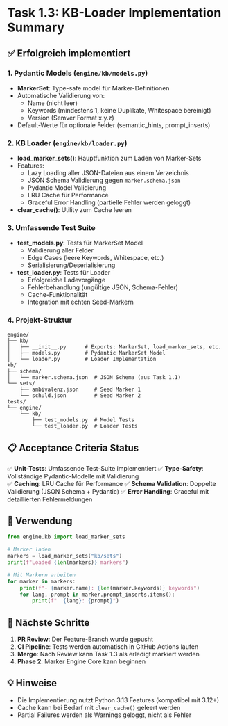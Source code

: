 # Task 1.3: KB-Loader Implementation Summary

## ✅ Erfolgreich implementiert

### 1. Pydantic Models (`engine/kb/models.py`)
- **MarkerSet**: Type-safe model für Marker-Definitionen
- Automatische Validierung von:
  - Name (nicht leer)
  - Keywords (mindestens 1, keine Duplikate, Whitespace bereinigt)
  - Version (Semver Format x.y.z)
- Default-Werte für optionale Felder (semantic_hints, prompt_inserts)

### 2. KB Loader (`engine/kb/loader.py`)
- **load_marker_sets()**: Hauptfunktion zum Laden von Marker-Sets
- Features:
  - Lazy Loading aller JSON-Dateien aus einem Verzeichnis
  - JSON Schema Validierung gegen `marker.schema.json`
  - Pydantic Model Validierung
  - LRU Cache für Performance
  - Graceful Error Handling (partielle Fehler werden geloggt)
- **clear_cache()**: Utility zum Cache leeren

### 3. Umfassende Test Suite
- **test_models.py**: Tests für MarkerSet Model
  - Validierung aller Felder
  - Edge Cases (leere Keywords, Whitespace, etc.)
  - Serialisierung/Deserialisierung
- **test_loader.py**: Tests für Loader
  - Erfolgreiche Ladevorgänge
  - Fehlerbehandlung (ungültige JSON, Schema-Fehler)
  - Cache-Funktionalität
  - Integration mit echten Seed-Markern

### 4. Projekt-Struktur
```
engine/
├── kb/
│   ├── __init__.py      # Exports: MarkerSet, load_marker_sets, etc.
│   ├── models.py        # Pydantic MarkerSet Model
│   └── loader.py        # Loader Implementation
kb/
├── schema/
│   └── marker.schema.json  # JSON Schema (aus Task 1.1)
└── sets/
    ├── ambivalenz.json     # Seed Marker 1
    └── schuld.json         # Seed Marker 2
tests/
└── engine/
    └── kb/
        ├── test_models.py  # Model Tests
        └── test_loader.py  # Loader Tests
```

## 📋 Acceptance Criteria Status

✅ **Unit-Tests**: Umfassende Test-Suite implementiert
✅ **Type-Safety**: Vollständige Pydantic-Modelle mit Validierung  
✅ **Caching**: LRU Cache für Performance
✅ **Schema Validation**: Doppelte Validierung (JSON Schema + Pydantic)
✅ **Error Handling**: Graceful mit detaillierten Fehlermeldungen

## 🚀 Verwendung

```python
from engine.kb import load_marker_sets

# Marker laden
markers = load_marker_sets("kb/sets")
print(f"Loaded {len(markers)} markers")

# Mit Markern arbeiten
for marker in markers:
    print(f"- {marker.name}: {len(marker.keywords)} keywords")
    for lang, prompt in marker.prompt_inserts.items():
        print(f"  {lang}: {prompt}")
```

## 📝 Nächste Schritte

1. **PR Review**: Der Feature-Branch wurde gepusht
2. **CI Pipeline**: Tests werden automatisch in GitHub Actions laufen
3. **Merge**: Nach Review kann Task 1.3 als erledigt markiert werden
4. **Phase 2**: Marker Engine Core kann beginnen

## 💡 Hinweise

- Die Implementierung nutzt Python 3.13 Features (kompatibel mit 3.12+)
- Cache kann bei Bedarf mit `clear_cache()` geleert werden
- Partial Failures werden als Warnings geloggt, nicht als Fehler 